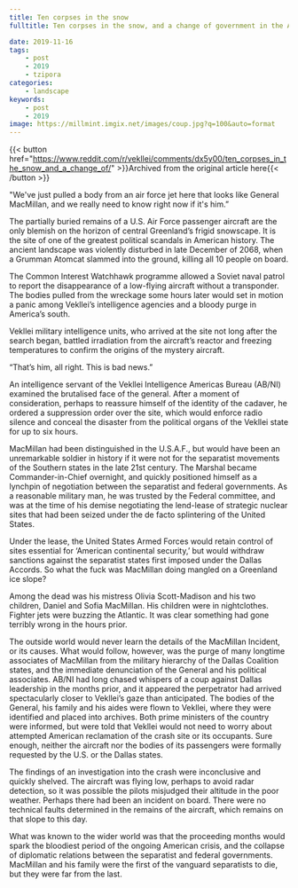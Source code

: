 ```yaml
---
title: Ten corpses in the snow
fulltitle: Ten corpses in the snow, and a change of government in the American South

date: 2019-11-16
tags:
    - post
    - 2019
    - tzipora
categories:
    - landscape
keywords:
    - post
    - 2019
image: https://millmint.imgix.net/images/coup.jpg?q=100&auto=format
---
```

{{< button href="https://www.reddit.com/r/vekllei/comments/dx5y00/ten_corpses_in_the_snow_and_a_change_of/" >}}Archived from the original article here{{< /button >}}

"We've just pulled a body from an air force jet here that looks like General MacMillan, and we really need to know right now if it's him.”

The partially buried remains of a U.S. Air Force passenger aircraft are the only blemish on the horizon of central Greenland’s frigid snowscape. It is the site of one of the greatest political scandals in American history. The ancient landscape was violently disturbed in late December of 2068, when a Grumman Atomcat slammed into the ground, killing all 10 people on board.

The Common Interest Watchhawk programme allowed a Soviet naval patrol to report the disappearance of a low-flying aircraft without a transponder. The bodies pulled from the wreckage some hours later would set in motion a panic among Vekllei’s intelligence agencies and a bloody purge in America’s south.

Vekllei military intelligence units, who arrived at the site not long after the search began, battled irradiation from the aircraft’s reactor and freezing temperatures to confirm the origins of the mystery aircraft.

“That’s him, all right. This is bad news.”

An intelligence servant of the Vekllei Intelligence Americas Bureau (AB/NI) examined the brutalised face of the general. After a moment of consideration, perhaps to reassure himself of the identity of the cadaver, he ordered a suppression order over the site, which would enforce radio silence and conceal the disaster from the political organs of the Vekllei state for up to six hours.

MacMillan had been distinguished in the U.S.A.F., but would have been an unremarkable soldier in history if it were not for the separatist movements of the Southern states in the late 21st century. The Marshal became Commander-in-Chief overnight, and quickly positioned himself as a lynchpin of negotiation between the separatist and federal governments. As a reasonable military man, he was trusted by the Federal committee, and was at the time of his demise negotiating the lend-lease of strategic nuclear sites that had been seized under the de facto splintering of the United States.

Under the lease, the United States Armed Forces would retain control of sites essential for ‘American continental security,’ but would withdraw sanctions against the separatist states first imposed under the Dallas Accords. So what the fuck was MacMillan doing mangled on a Greenland ice slope?

Among the dead was his mistress Olivia Scott-Madison and his two children, Daniel and Sofia MacMillan. His children were in nightclothes. Fighter jets were buzzing the Atlantic. It was clear something had gone terribly wrong in the hours prior.

The outside world would never learn the details of the MacMillan Incident, or its causes. What would follow, however, was the purge of many longtime associates of MacMillan from the military hierarchy of the Dallas Coalition states, and the immediate denunciation of the General and his political associates. AB/NI had long chased whispers of a coup against Dallas leadership in the months prior, and it appeared the perpetrator had arrived spectacularly closer to Vekllei’s gaze than anticipated. The bodies of the General, his family and his aides were flown to Vekllei, where they were identified and placed into archives. Both prime ministers of the country were informed, but were told that Vekllei would not need to worry about attempted American reclamation of the crash site or its occupants. Sure enough, neither the aircraft nor the bodies of its passengers were formally requested by the U.S. or the Dallas states.

The findings of an investigation into the crash were inconclusive and quickly shelved. The aircraft was flying low, perhaps to avoid radar detection, so it was possible the pilots misjudged their altitude in the poor weather. Perhaps there had been an incident on board. There were no technical faults determined in the remains of the aircraft, which remains on that slope to this day.

What was known to the wider world was that the proceeding months would spark the bloodiest period of the ongoing American crisis, and the collapse of diplomatic relations between the separatist and federal governments. MacMillan and his family were the first of the vanguard separatists to die, but they were far from the last.
